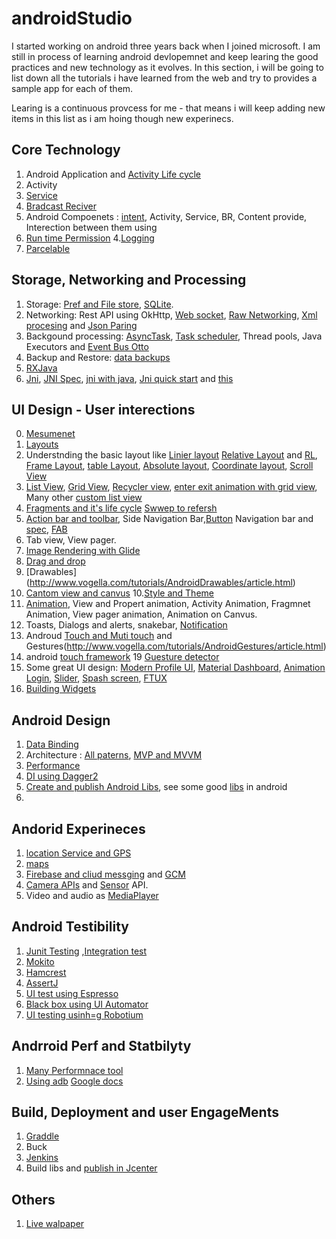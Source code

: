 # androidStudio
I started working on android three years back when I joined microsoft. I am still in process of learning android devlopemnet and keep learing the good practices and new technology as it evolves. In this section, i will be going to list down all the tutorials i have learned from the web and try to provides a sample app for each of them.

Learing is a continuous provcess for me - that means i will keep adding new items in this list as i am hoing though new experinecs.

Core Technology
----------------
1. Android Application and [Activity Life cycle](http://www.vogella.com/tutorials/AndroidLifeCycle/article.html)
2. Activity
3. [Service](http://www.vogella.com/tutorials/AndroidServices/article.html)
4. [Bradcast Reciver](http://www.vogella.com/tutorials/AndroidBroadcastReceiver/article.html)
2. Android Compoenets : [intent](http://www.vogella.com/tutorials/AndroidIntent/article.html), Activity, Service, BR, Content provide, Interection between them using 
3. [Run time Permission](http://www.vogella.com/tutorials/AndroidPermissions/article.html) 
4.[Logging](http://www.vogella.com/tutorials/AndroidLogging/article.html)
5. [Parcelable](http://www.vogella.com/tutorials/AndroidParcelable/article.html)



Storage, Networking and Processing
------------------------------------
1. Storage: [Pref and File store](http://www.vogella.com/tutorials/AndroidFileBasedPersistence/article.html), [SQLite]( http://www.vogella.com/tutorials/AndroidSQLite/article.html).
2. Networking: Rest API using OkHttp, [Web socket](https://www.varvet.com/blog/using-websockets-in-native-ios-and-android-apps/), [Raw Networking](http://www.vogella.com/tutorials/AndroidNetworking/article.html), [Xml procesing](http://www.vogella.com/tutorials/AndroidXML/article.html) and [Json Paring](http://www.vogella.com/tutorials/AndroidJSON/article.html)
3. Backgound processing: [AsyncTask](http://www.vogella.com/tutorials/AndroidBackgroundProcessing/article.html), [Task scheduler](http://www.vogella.com/tutorials/AndroidTaskScheduling/article.html), Thread pools, Java Executors and [Event Bus Otto](http://www.vogella.com/tutorials/JavaLibrary-EventBusOtto/article.html)
4. Backup and Restore: [data backups](http://www.vogella.com/tutorials/AndroidDataBackup/article.html) 
5. [ RXJava](http://www.vogella.com/tutorials/RxJava/article.html)
6. [Jni](https://developer.android.com/ndk/samples/sample_hellojni.html), [JNI Spec](https://docs.oracle.com/javase/7/docs/technotes/guides/jni/spec/functions.html), [jni with java](https://www.ntu.edu.sg/home/ehchua/programming/java/JavaNativeInterface.html), [Jni quick start](https://coderwall.com/p/nakhrq/android-ndk-jni-quickstart) and [this](https://code.tutsplus.com/tutorials/advanced-android-getting-started-with-the-ndk--mobile-2152)



UI Design - User interections
------------------------
0. [Mesumenet](http://www.vogella.com/tutorials/AndroidResourceSelection/article.html)
1. [Layouts](http://www.learn-android-easily.com/search/label/Layouts)
2. Understnding the basic layout like [Linier layout](http://abhiandroid.com/ui/linear-layout) [Relative Layout](https://www.youtube.com/watch?v=gkh-5pmYEa0) and [RL](http://abhiandroid.com/ui/relative-layout), [Frame Layout](http://abhiandroid.com/ui/framelayout), [table Layout](http://abhiandroid.com/ui/tablelayout), [Absolute layout](http://abhiandroid.com/ui/absolute-layout), [Coordinate layout](https://www.androidauthority.com/using-coordinatorlayout-android-apps-703720/), [Scroll View](http://stacktips.com/tutorials/android/android-scrollview-example)
3. [List View](http://www.vogella.com/tutorials/AndroidListView/article.html), [Grid View](http://stacktips.com/tutorials/android/android-gridview-example-building-image-gallery-in-android), [Recycler view](http://www.vogella.com/tutorials/AndroidRecyclerView/article.html), [enter exit animation with grid view](http://stacktips.com/tutorials/android/using-custom-activity-transition-in-gridview-image-gallery), Many other [custom list view](http://stacktips.com/tutorials/android/opensource-custom-listview-scrollview-implementation-libraries-in-android)
4. [Fragments and it's life cycle](http://www.vogella.com/tutorials/AndroidFragments/article.html) [Swwep to refersh](http://www.vogella.com/tutorials/SwipeToRefresh/article.html)
5. [Action bar and toolbar](http://www.vogella.com/tutorials/AndroidActionBar/article.html), Side Navigation Bar,[Button](https://medium.com/@hitherejoe/exploring-the-android-design-support-library-bottom-navigation-drawer-548de699e8e0)  Navigation bar and [spec](https://material.io/guidelines/components/bottom-navigation.html#bottom-navigation-specs), [FAB](http://blog.iamsuleiman.com/implement-floating-action-button-part-1/)
6. Tab view, View pager.
7. [Image Rendering with Glide](http://www.vogella.com/tutorials/AndroidHandlingImages/article.html)
8. [Drag and drop](http://www.vogella.com/tutorials/AndroidDragAndDrop/article.html)
9. [Drawables] (http://www.vogella.com/tutorials/AndroidDrawables/article.html)
10. [Cantom view and canvus](http://www.vogella.com/tutorials/AndroidCustomViews/article.html)
10.[Style and Theme](http://www.vogella.com/tutorials/AndroidStylesThemes/article.html)
13. [Animation](http://www.vogella.com/tutorials/AndroidAnimation/article.html), View and Propert animation, Activity Animation, Fragmnet Animation, View pager animation, Animation on Canvus.
15. Toasts, Dialogs and alerts, snakebar, [Notification](http://www.vogella.com/tutorials/AndroidNotifications/article.html)
17. Androud [Touch and Muti touch](http://www.vogella.com/tutorials/AndroidTouch/article.html) and Gestures(http://www.vogella.com/tutorials/AndroidGestures/article.html)
18. android [touch framework](https://www.youtube.com/watch?v=EZAoJU-nUyI)
19 [Guesture detector](http://www.learn-android-easily.com/2013/06/android-gesturedetector-example.html)
20. Some great UI design: [Modern Profile UI](https://www.youtube.com/watch?v=2pirZvqXza0&pbjreload=10), [Material Dashboard](https://www.youtube.com/watch?v=-YCUrHFUxlA), [Animation Login](https://www.youtube.com/watch?v=omBp53UHw1I), [Slider](https://www.youtube.com/watch?v=R_AIUy7tFVA), [Spash screen](https://www.bignerdranch.com/blog/splash-screens-the-right-way/), [FTUX](https://in.pinterest.com/lifuericalin/user-onboarding-first-time-ux/) 
12. [Building Widgets](http://www.vogella.com/tutorials/AndroidWidgets/article.html)




Android Design
-----------------
1. [Data Binding](http://www.vogella.com/tutorials/AndroidDatabinding/article.html)
2. Architecture : [All paterns](https://android.jlelse.eu/architecture-patterns-in-android-abf99f2b6f70), [MVP and MVVM](http://www.vogella.com/tutorials/AndroidArchitecture/article.html)
3. [Performance](http://www.vogella.com/tutorials/AndroidApplicationOptimization/article.html)
4. [DI using Dagger2](http://www.vogella.com/tutorials/Dagger/article.html)
5. [ Create and publish Android Libs](http://www.vogella.com/tutorials/AndroidLibraryProjects/article.html), see some good [libs](http://www.vogella.com/tutorials/AndroidUsefulLibraries/article.html) in android 
6.



Andorid Experineces
--------------------
1. [location Service and GPS](http://www.vogella.com/tutorials/AndroidLocationAPI/article.html)
2. [maps](http://www.vogella.com/tutorials/AndroidGoogleMaps/article.html)
3. [Firebase and cliud messging](http://www.vogella.com/tutorials/Firebase/article.html) and [GCM](http://www.vogella.com/tutorials/GoogleCloudMessaging/article.html)
4. [Camera APIs](http://www.vogella.com/tutorials/AndroidCamera/article.html) and [Sensor](http://www.vogella.com/tutorials/AndroidSensor/article.html) API.
5. Video and audio as [MediaPlayer](http://www.vogella.com/tutorials/AndroidMedia/article.html)


Android Testibility
---------------------
1. [Junit Testing](http://www.vogella.com/tutorials/JUnit/article.html) ,[Integration test](http://www.vogella.com/tutorials/AndroidTesting/article.html)
2. [Mokito](http://www.vogella.com/tutorials/Mockito/article.html)
3. [Hamcrest](http://www.vogella.com/tutorials/Hamcrest/article.html)
4. [AssertJ](http://www.vogella.com/tutorials/AssertJ/article.html)
5. [UI test using Espresso](http://www.vogella.com/tutorials/AndroidTestingEspresso/article.html)
6. [Black box using UI Automator](http://www.vogella.com/tutorials/AndroidTestingUIAutomator/article.html)
7. [UI testing usinh=g Robotium](http://www.vogella.com/tutorials/Robotium/article.html)


Andrroid Perf and Statbilyty
------------------------------
1. [Many Performnace tool](http://www.vogella.com/tutorials/AndroidTools/article.html)
2. [Using adb](http://www.vogella.com/tutorials/AndroidCommandLine/article.html) [Google docs](https://developer.android.com/studio/command-line/adb.html)



Build, Deployment and user EngageMents 
------------------------
1. [Graddle](http://www.vogella.com/tutorials/AndroidBuild/article.html)
2. Buck
3. [Jenkins](http://www.vogella.com/tutorials/JenkinsAndroid/article.html)
4. Build libs and [publish in Jcenter](https://medium.com/@sachit.wadhawan/how-to-publish-android-library-on-bintray-jcenter-3636a8bf3979) 


Others
--------
1. [Live walpaper](http://www.vogella.com/tutorials/AndroidLiveWallpaper/article.html)



